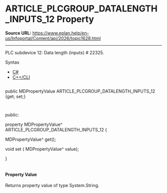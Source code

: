 # ARTICLE_PLCGROUP_DATALENGTH_INPUTS_12 Property

**Source URL:** https://www.eplan.help/en-us/Infoportal/Content/api/2026/topic1628.html

---

PLC subdevice 12: Data length (inputs) # 22325.

Syntax

- [C#](#i-syntax-CS)
- [C++/CLI](#i-syntax-CPP2005)

```
```
public MDPropertyValue ARTICLE_PLCGROUP_DATALENGTH_INPUTS_12 {get; set;}
```
```

```
```
public:

property MDPropertyValue^ ARTICLE_PLCGROUP_DATALENGTH_INPUTS_12 {

   MDPropertyValue^ get();

   void set (    MDPropertyValue^ value);

}
```
```

#### Property Value

Returns property value of type System.String.
